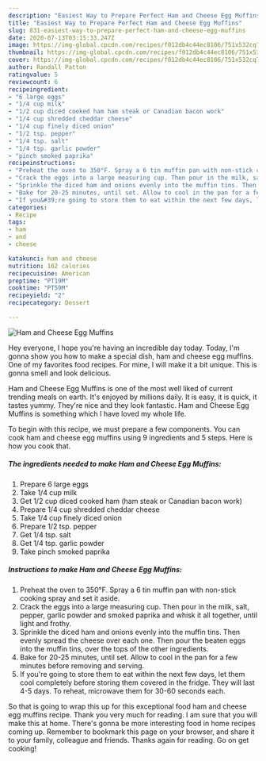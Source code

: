 ```yaml
---
description: "Easiest Way to Prepare Perfect Ham and Cheese Egg Muffins"
title: "Easiest Way to Prepare Perfect Ham and Cheese Egg Muffins"
slug: 831-easiest-way-to-prepare-perfect-ham-and-cheese-egg-muffins
date: 2020-07-13T03:15:33.247Z
image: https://img-global.cpcdn.com/recipes/f012db4c44ec8106/751x532cq70/ham-and-cheese-egg-muffins-recipe-main-photo.jpg
thumbnail: https://img-global.cpcdn.com/recipes/f012db4c44ec8106/751x532cq70/ham-and-cheese-egg-muffins-recipe-main-photo.jpg
cover: https://img-global.cpcdn.com/recipes/f012db4c44ec8106/751x532cq70/ham-and-cheese-egg-muffins-recipe-main-photo.jpg
author: Randall Patton
ratingvalue: 5
reviewcount: 6
recipeingredient:
- "6 large eggs"
- "1/4 cup milk"
- "1/2 cup diced cooked ham ham steak or Canadian bacon work"
- "1/4 cup shredded cheddar cheese"
- "1/4 cup finely diced onion"
- "1/2 tsp. pepper"
- "1/4 tsp. salt"
- "1/4 tsp. garlic powder"
- "pinch smoked paprika"
recipeinstructions:
- "Preheat the oven to 350°F. Spray a 6 tin muffin pan with non-stick cooking spray and set it aside."
- "Crack the eggs into a large measuring cup. Then pour in the milk, salt, pepper, garlic powder and smoked paprika and whisk it all together, until light and frothy."
- "Sprinkle the diced ham and onions evenly into the muffin tins. Then evenly spread the cheese over each one. Then pour the beaten eggs into the muffin tins, over the tops of the other ingredients."
- "Bake for 20-25 minutes, until set. Allow to cool in the pan for a few minutes before removing and serving."
- "If you&#39;re going to store them to eat within the next few days, let them cool completely before storing them covered in the fridge. They will last 4-5 days. To reheat, microwave them for 30-60 seconds each."
categories:
- Recipe
tags:
- ham
- and
- cheese

katakunci: ham and cheese 
nutrition: 162 calories
recipecuisine: American
preptime: "PT19M"
cooktime: "PT59M"
recipeyield: "2"
recipecategory: Dessert

---
```



![Ham and Cheese Egg Muffins](https://img-global.cpcdn.com/recipes/f012db4c44ec8106/751x532cq70/ham-and-cheese-egg-muffins-recipe-main-photo.jpg)

Hey everyone, I hope you're having an incredible day today. Today, I'm gonna show you how to make a special dish, ham and cheese egg muffins. One of my favorites food recipes. For mine, I will make it a bit unique. This is gonna smell and look delicious.



Ham and Cheese Egg Muffins is one of the most well liked of current trending meals on earth. It's enjoyed by millions daily. It is easy, it is quick, it tastes yummy. They're nice and they look fantastic. Ham and Cheese Egg Muffins is something which I have loved my whole life.


To begin with this recipe, we must prepare a few components. You can cook ham and cheese egg muffins using 9 ingredients and 5 steps. Here is how you cook that.

<!--inarticleads1-->

##### The ingredients needed to make Ham and Cheese Egg Muffins:

1. Prepare 6 large eggs
1. Take 1/4 cup milk
1. Get 1/2 cup diced cooked ham (ham steak or Canadian bacon work)
1. Prepare 1/4 cup shredded cheddar cheese
1. Take 1/4 cup finely diced onion
1. Prepare 1/2 tsp. pepper
1. Get 1/4 tsp. salt
1. Get 1/4 tsp. garlic powder
1. Take pinch smoked paprika




<!--inarticleads2-->

##### Instructions to make Ham and Cheese Egg Muffins:

1. Preheat the oven to 350°F. Spray a 6 tin muffin pan with non-stick cooking spray and set it aside.
1. Crack the eggs into a large measuring cup. Then pour in the milk, salt, pepper, garlic powder and smoked paprika and whisk it all together, until light and frothy.
1. Sprinkle the diced ham and onions evenly into the muffin tins. Then evenly spread the cheese over each one. Then pour the beaten eggs into the muffin tins, over the tops of the other ingredients.
1. Bake for 20-25 minutes, until set. Allow to cool in the pan for a few minutes before removing and serving.
1. If you&#39;re going to store them to eat within the next few days, let them cool completely before storing them covered in the fridge. They will last 4-5 days. To reheat, microwave them for 30-60 seconds each.




So that is going to wrap this up for this exceptional food ham and cheese egg muffins recipe. Thank you very much for reading. I am sure that you will make this at home. There's gonna be more interesting food in home recipes coming up. Remember to bookmark this page on your browser, and share it to your family, colleague and friends. Thanks again for reading. Go on get cooking!
